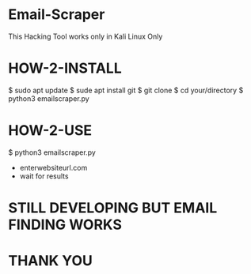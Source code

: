 # Email-Scraper
This Hacking Tool works only in Kali Linux Only

# HOW-2-INSTALL

$ sudo apt update
$ sude apt install git
$ git clone
$ cd your/directory
$ python3 emailscraper.py

# HOW-2-USE

$ python3 emailscraper.py
+ enterwebsiteurl.com
+ wait for results

# STILL DEVELOPING BUT EMAIL FINDING WORKS
# THANK YOU
